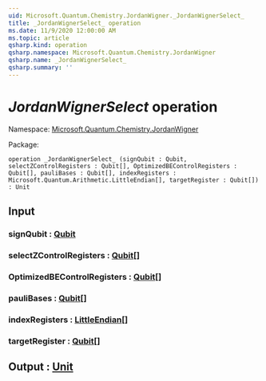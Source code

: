 ```yaml
---
uid: Microsoft.Quantum.Chemistry.JordanWigner._JordanWignerSelect_
title: _JordanWignerSelect_ operation
ms.date: 11/9/2020 12:00:00 AM
ms.topic: article
qsharp.kind: operation
qsharp.namespace: Microsoft.Quantum.Chemistry.JordanWigner
qsharp.name: _JordanWignerSelect_
qsharp.summary: ''
---
```


# _JordanWignerSelect_ operation

Namespace: [Microsoft.Quantum.Chemistry.JordanWigner](xref:Microsoft.Quantum.Chemistry.JordanWigner)

Package: [](https://nuget.org/packages/)




```qsharp
operation _JordanWignerSelect_ (signQubit : Qubit, selectZControlRegisters : Qubit[], OptimizedBEControlRegisters : Qubit[], pauliBases : Qubit[], indexRegisters : Microsoft.Quantum.Arithmetic.LittleEndian[], targetRegister : Qubit[]) : Unit
```


## Input

### signQubit : [Qubit](xref:microsoft.quantum.lang-ref.qubit)




### selectZControlRegisters : [Qubit](xref:microsoft.quantum.lang-ref.qubit)[]




### OptimizedBEControlRegisters : [Qubit](xref:microsoft.quantum.lang-ref.qubit)[]




### pauliBases : [Qubit](xref:microsoft.quantum.lang-ref.qubit)[]




### indexRegisters : [LittleEndian](xref:Microsoft.Quantum.Arithmetic.LittleEndian)[]




### targetRegister : [Qubit](xref:microsoft.quantum.lang-ref.qubit)[]





## Output : [Unit](xref:microsoft.quantum.lang-ref.unit)

